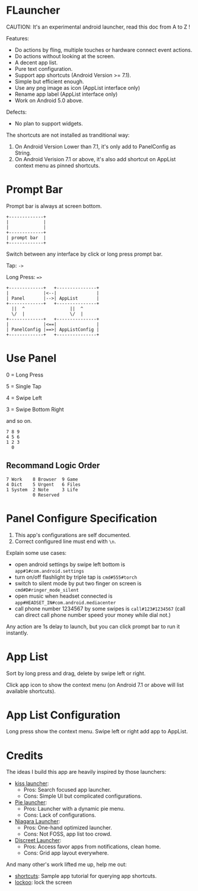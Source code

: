 # FLauncher

CAUTION: It's an experimental android launcher, read this doc from A to Z !

Features:
- Do actions by fling, multiple touches or hardware connect event actions.
- Do actions without looking at the screen.
- A decent app list.
- Pure text configuration.
- Support app shortcuts (Android Version >= 7.1).
- Simple but efficient enough.
- Use any png image as icon (AppList interface only)
- Rename app label (AppList interface only)
- Work on Android 5.0 above.

Defects:
- No plan to support widgets.

The shortcuts are not installed as tranditional way:

1. On Android Version Lower than 7.1, it's only add to PanelConfig as String.
2. On Android Verision 7.1 or above, it's also add shortcut on AppList context menu as pinned shortcuts.


# Prompt Bar

Prompt bar is always at screen bottom.

```
+-------------+
|             |
|             |
+-------------+
| prompt bar  |
+-------------+
```

Switch between any interface by click or long press prompt bar.

Tap: `->`

Long Press: `=>`

```
+-------------+   +---------------+
|             |<--|               |
| Panel       |-->| AppList       |
+-------------+   +---------------+
  ||  ^                 ||  ^
  \/  |                 \/  |
+-------------+   +---------------+
|             |<==|               |
| PanelConfig |==>| AppListConfig |
+-------------+   +---------------+
```

# Use Panel

0 = Long Press

5 = Single Tap

4 = Swipe Left

3 = Swipe Bottom Right

and so on.

```
7 8 9
4 5 6
1 2 3
  0
```

## Recommand Logic Order

```
7 Work    8 Browser  9 Game
4 Dict    5 Urgent   6 Files
1 System  2 Note     3 Life
          0 Reserved
```

# Panel Configure Specification

1. This app's configurations are self documented.
2. Correct configured line must end with `\n`.

Explain some use cases:

- open android settings by swipe left bottom is `app#1#com.android.settings`
- turn on/off flashlight by triple tap is `cmd#555#torch`
- switch to silent mode by put two finger on screen is `cmd#D#ringer_mode_silent`
- open music when headset connected is `app#HEADSET_IN#com.android.mediacenter`
- call phone number 1234567 by some swipes is `call#123#1234567`
  (call can direct call phone number speed your money while dial not.)

Any action are 1s delay to launch, but you can click prompt bar to run it instantly.


# App List

Sort by long press and drag, delete by swipe left or right.

Click app icon to show the context menu
(on Android 7.1 or above will list available shortcuts).

# App List Configuration

Long press show the context menu. Swipe left or right add app to AppList.

# Credits

The ideas I build this app are heavily inspired by those launchers:

- [kiss launcher](https://github.com/Neamar/KISS): 
  - Pros: Search focused app launcher.
  - Cons: Simple UI but complicated configurations.
- [Pie launcher](https://github.com/markusfisch/PieLauncher): 
  - Pros: Launcher with a dynamic pie menu.
  - Cons: Lack of configurations.
- [Niagara Launcher](https://github.com/8bitPit/Niagara-Issues): 
  - Pros: One-hand optimized launcher.
  - Cons: Not FOSS, app list too crowd.
- [Discreet Launcher](https://github.com/falzonv/discreet-launcher):
  - Pros: Access favor apps from notifications, clean home.
  - Cons: Grid app layout everywhere.

And many other's work lifted me up, help me out:

- [shortcuts](https://github.com/nongdenchet/Shortcuts): Sample app tutorial for querying app shortcuts.
- [lockoo](https://github.com/ChenCoin/Lockoo): lock the screen

